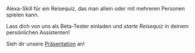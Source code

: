 ﻿Alexa-Skill für ein Reisequiz, das man allein oder mit mehreren Personen spielen kann.

Lass dich von uns als Beta-Tester einladen und *starte Reisequiz* in deinem persönlichen Assistenten!

Sieh dir unsere [Präsentation](Presentation.pdf) an!